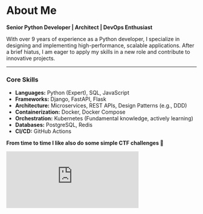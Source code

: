 # About Me

**Senior Python Developer | Architect | DevOps Enthusiast**

With over 9 years of experience as a Python developer, I specialize in designing and implementing high-performance, scalable applications. After a brief hiatus, I am eager to apply my skills in a new role and contribute to innovative projects.

---

### **Core Skills**

* **Languages:** Python (Expert), SQL, JavaScript
* **Frameworks:** Django, FastAPI, Flask
* **Architecture:** Microservices, REST APIs, Design Patterns (e.g., DDD)
* **Containerization:** Docker, Docker Compose
* **Orchestration:** Kubernetes (Fundamental knowledge, actively learning)
* **Databases:** PostgreSQL, Redis
* **CI/CD:** GitHub Actions

**From time to time I like also do some simple CTF challenges :eyes:**

<iframe src="https://tryhackme.com/api/v2/badges/public-profile?userPublicId=199876" style="width: 350px; border: 0"></iframe>